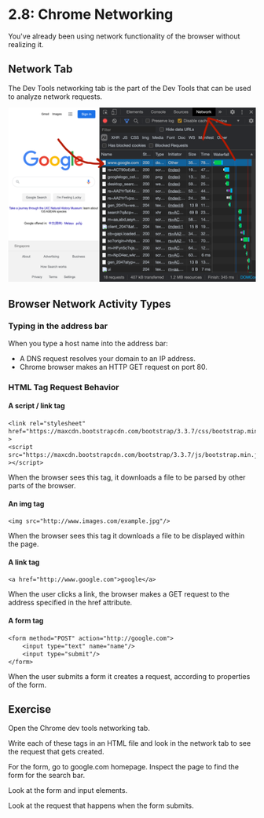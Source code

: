 # 2.8: Chrome Networking

You've already been using network functionality of the browser without realizing it.

## Network Tab

The Dev Tools networking tab is the part of the Dev Tools that can be used to analyze network requests.

![Dev tools network tab, showing a time sequential list of every request involved with this page.](../.gitbook/assets/screen-shot-2020-10-29-at-2.38.10-pm.png)

## Browser Network Activity Types

### Typing in the address bar

When you type a host name into the address bar:

* A DNS request resolves your domain to an IP address.
* Chrome browser makes an HTTP GET request on port 80.

### HTML Tag Request Behavior

#### A script / link tag

```markup
<link rel="stylesheet" href="https://maxcdn.bootstrapcdn.com/bootstrap/3.3.7/css/bootstrap.min.css" >
<script src="https://maxcdn.bootstrapcdn.com/bootstrap/3.3.7/js/bootstrap.min.js" ></script>
```

When the browser sees this tag, it downloads a file to be parsed by other parts of the browser.

#### An img tag

```markup
<img src="http://www.images.com/example.jpg"/>
```

When the browser sees this tag it downloads a file to be displayed within the page.

#### A link tag

```markup
<a href="http://www.google.com">google</a>
```

When the user clicks a link, the browser makes a GET request to the address specified in the href attribute.

#### A form tag

```markup
<form method="POST" action="http://google.com">
    <input type="text" name="name"/>
    <input type="submit"/>
</form>
```

When the user submits a form it creates a request, according to properties of the form.

## Exercise

Open the Chrome dev tools networking tab.

Write each of these tags in an HTML file and look in the network tab to see the request that gets created.

For the form, go to google.com homepage. Inspect the page to find the form for the search bar.

Look at the form and input elements.

Look at the request that happens when the form submits.

